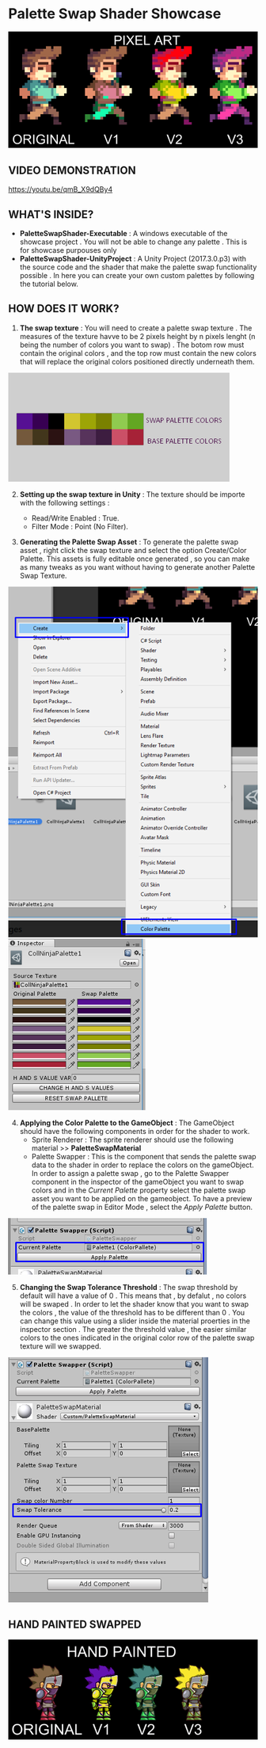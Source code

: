 # Palette Swap Shader Showcase
![alt text][pixelSwap]


## VIDEO DEMONSTRATION
https://youtu.be/qmB_X9dQBy4

## WHAT'S INSIDE?
  - **PaletteSwapShader-Executable** : A windows executable of the showcase project . You will not be able to change any palette . This is for showcase purpouses only
  - **PaletteSwapShader-UnityProject** : A Unity Project (2017.3.0.p3) with the source code and the shader that make the palette swap functionality possible . In here you can create your own custom palettes by following the tutorial below.

## HOW DOES IT WORK?
1. **The swap texture** : You will need to create a palette swap texture . The measures of the texture havve to be 2 pixels height by n pixels lenght (n being the number of colors you want to swap) . The botom row must contain the original colors , and the top row must contain the new colors that will replace the original colors positioned directly underneath them.

![alt text][swapTut]

2. **Setting up the swap texture in Unity** : The texture should be importe with the following settings :
    - Read/Write Enabled : True.
    - Filter Mode : Point (No Filter).

3. **Generating the Palette Swap Asset** : To generate the palette swap asset , right click the swap texture and select the option Create/Color Palette. This assets is fully editable once generated , so you can make as many tweaks as you want without having to generate another Palette Swap Texture.

![alt text][swapMenu]
![alt text][swapAsset]

4. **Applying the Color Palette to the GameObject** : The GameObject should have the following components in order for the shader to work.
    - Sprite Renderer : The sprite renderer should use the following material >> **PaletteSwapMaterial**
    - Palette Swapper : This is the component that sends the palette swap data to the shader in order to replace the colors on the gameObject.
  In order to assign a palette swap , go to the Palette Swapper component in the inspector of the gameObject you want to swap colors and in the *Current Palette* property select the palette swap asset you want to be applied on the gameobject.
  To have a preview of the palette swap in Editor Mode , select the *Apply Palette* button.

![alt text][component]

5. **Changing the Swap Tolerance Threshold** : The swap threshold by default will have a value of 0 . This means that  , by defalut , no colors will be swaped . In order to let the shader know that you want to swap the colors , the value of the threshold has to be different than 0 . You can change this value using a slider inside the material proerties in the inspector section . The greater the threshold value , the easier similar colors to the ones indicated in the original color row of the palette swap texture will we swapped.

![alt text][threshold]    

## HAND PAINTED SWAPPED
![alt text][handSwap]

[pixelSwap]: /Images/PaletteSwapPixel.gif
[handSwap]: /Images/PaletteSwapHand.gif
[swapTut]: /Images/SwapTextureExplanation.png
[swapMenu]: /Images/SwapMenu.png
[swapAsset]: /Images/SwapAsset.png
[component]: /Images/Swapper.png
[threshold]: /Images/Tolerance.png

